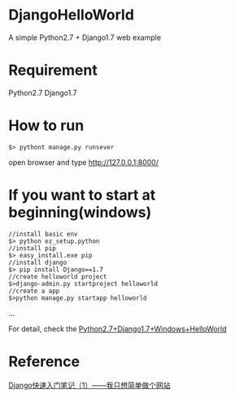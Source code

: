 # DjangoHelloWorld
A simple Python2.7 + Django1.7 web example

# Requirement
Python2.7
Django1.7

# How to run
```
$> pythont manage.py runsever
```
open browser and type http://127.0.0.1:8000/

# If you want to start at beginning(windows)
```
//install basic env
$> python ez_setup.python
//install pip
$> easy_install.exe pip
//install django
$> pip install Django==1.7
//create helloworld project
$>django-admin.py startproject helloworld
//create a app
$>python manage.py startapp helloworld
```

...

For detail, check the [Python2.7+Django1.7+Windows+HelloWorld](document/Python2.7+Django1.7+Windows+HelloWorld.pdf)

# Reference
[Django快速入门笔记（1）——我只想简单做个网站](https://zhuanlan.zhihu.com/p/24831528)

